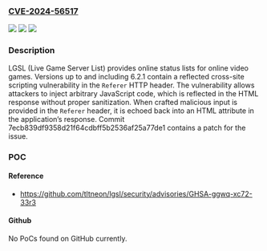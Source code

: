 ### [CVE-2024-56517](https://cve.mitre.org/cgi-bin/cvename.cgi?name=CVE-2024-56517)
![](https://img.shields.io/static/v1?label=Product&message=lgsl&color=blue)
![](https://img.shields.io/static/v1?label=Version&message=%3D%20%3C%3D%206.2.1%20&color=brighgreen)
![](https://img.shields.io/static/v1?label=Vulnerability&message=CWE-79%3A%20Improper%20Neutralization%20of%20Input%20During%20Web%20Page%20Generation%20('Cross-site%20Scripting')&color=brighgreen)

### Description

LGSL (Live Game Server List) provides online status lists for online video games. Versions up to and including 6.2.1 contain a reflected cross-site scripting vulnerability in the `Referer` HTTP header. The vulnerability allows attackers to inject arbitrary JavaScript code, which is reflected in the HTML response without proper sanitization. When crafted malicious input is provided in the `Referer` header, it is echoed back into an HTML attribute in the application’s response. Commit 7ecb839df9358d21f64cdbff5b2536af25a77de1 contains a patch for the issue.

### POC

#### Reference
- https://github.com/tltneon/lgsl/security/advisories/GHSA-ggwq-xc72-33r3

#### Github
No PoCs found on GitHub currently.

